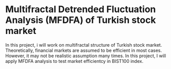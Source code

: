 # Multifractal Detrended Fluctuation Analysis (MFDFA) of Turkish stock market

In this project, i will work on multifractal structure of Turkish stock market. Theoretically, financial markets are assumed to be efficient in most cases. However, it may not be realistic assumption many times. In this project, I will apply MFDFA analysis to test market efficientcy in BIST100 index.

